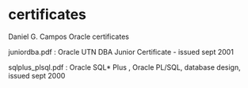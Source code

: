 # certificates
Daniel G. Campos Oracle certificates

juniordba.pdf : Oracle UTN DBA Junior Certificate - issued sept 2001

sqlplus_plsql.pdf : Oracle SQL* Plus , Oracle PL/SQL, database design, issued sept 2000
